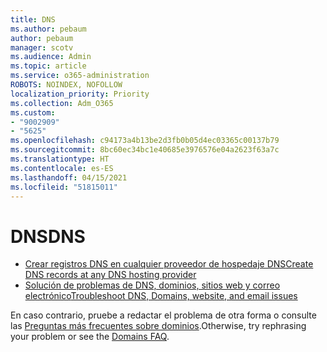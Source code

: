 ```yaml
---
title: DNS
ms.author: pebaum
author: pebaum
manager: scotv
ms.audience: Admin
ms.topic: article
ms.service: o365-administration
ROBOTS: NOINDEX, NOFOLLOW
localization_priority: Priority
ms.collection: Adm_O365
ms.custom:
- "9002909"
- "5625"
ms.openlocfilehash: c94173a4b13be2d3fb0b05d4ec03365c00137b79
ms.sourcegitcommit: 8bc60ec34bc1e40685e3976576e04a2623f63a7c
ms.translationtype: HT
ms.contentlocale: es-ES
ms.lasthandoff: 04/15/2021
ms.locfileid: "51815011"
---
```

# <a name="dns"></a><span data-ttu-id="4ec1d-102">DNS</span><span class="sxs-lookup"><span data-stu-id="4ec1d-102">DNS</span></span>

- [<span data-ttu-id="4ec1d-103">Crear registros DNS en cualquier proveedor de hospedaje DNS</span><span class="sxs-lookup"><span data-stu-id="4ec1d-103">Create DNS records at any DNS hosting provider</span></span>](https://docs.microsoft.com/microsoft-365/admin/get-help-with-domains/create-dns-records-at-any-dns-hosting-provider?view=o365-worldwide)
- [<span data-ttu-id="4ec1d-104">Solución de problemas de DNS, dominios, sitios web y correo electrónico</span><span class="sxs-lookup"><span data-stu-id="4ec1d-104">Troubleshoot DNS, Domains, website, and email issues</span></span>](https://docs.microsoft.com/microsoft-365/admin/get-help-with-domains/find-and-fix-issues?view=o365-worldwide)

<span data-ttu-id="4ec1d-105">En caso contrario, pruebe a redactar el problema de otra forma o consulte las [Preguntas más frecuentes sobre dominios](https://docs.microsoft.com/microsoft-365/admin/setup/domains-faq?view=o365-worldwide).</span><span class="sxs-lookup"><span data-stu-id="4ec1d-105">Otherwise, try rephrasing your problem or see the [Domains FAQ](https://docs.microsoft.com/microsoft-365/admin/setup/domains-faq?view=o365-worldwide).</span></span>
